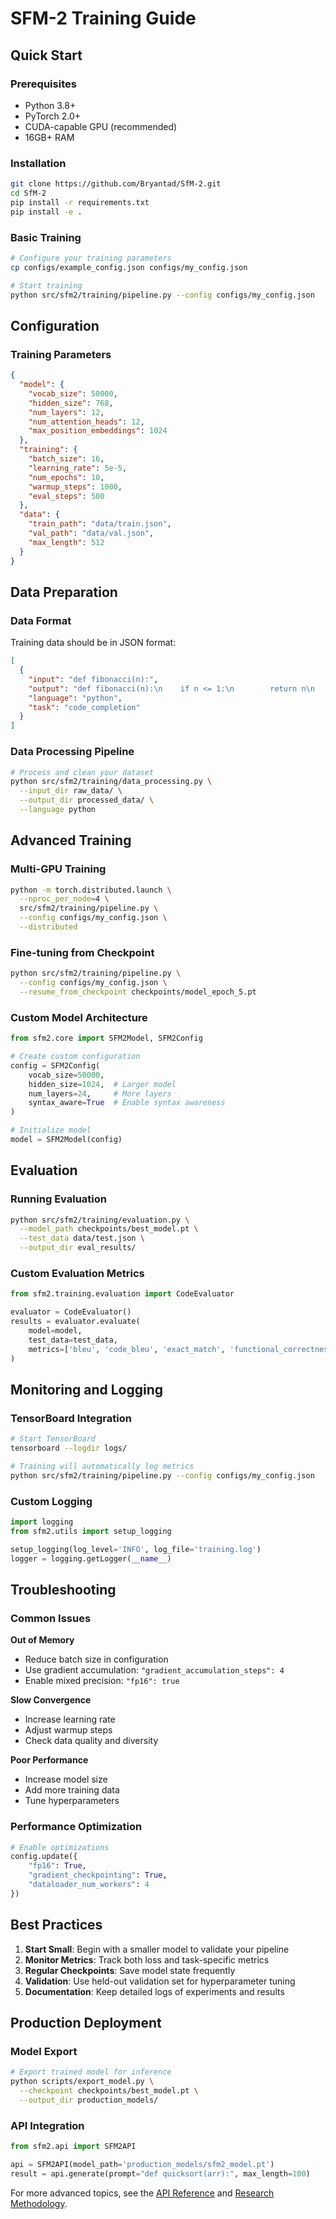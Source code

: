 # SFM-2 Training Guide

## Quick Start

### Prerequisites

- Python 3.8+
- PyTorch 2.0+
- CUDA-capable GPU (recommended)
- 16GB+ RAM

### Installation

```bash
git clone https://github.com/Bryantad/SfM-2.git
cd SfM-2
pip install -r requirements.txt
pip install -e .
```

### Basic Training

```bash
# Configure your training parameters
cp configs/example_config.json configs/my_config.json

# Start training
python src/sfm2/training/pipeline.py --config configs/my_config.json
```

## Configuration

### Training Parameters

```json
{
  "model": {
    "vocab_size": 50000,
    "hidden_size": 768,
    "num_layers": 12,
    "num_attention_heads": 12,
    "max_position_embeddings": 1024
  },
  "training": {
    "batch_size": 16,
    "learning_rate": 5e-5,
    "num_epochs": 10,
    "warmup_steps": 1000,
    "eval_steps": 500
  },
  "data": {
    "train_path": "data/train.json",
    "val_path": "data/val.json",
    "max_length": 512
  }
}
```

## Data Preparation

### Data Format

Training data should be in JSON format:

```json
[
  {
    "input": "def fibonacci(n):",
    "output": "def fibonacci(n):\n    if n <= 1:\n        return n\n    return fibonacci(n-1) + fibonacci(n-2)",
    "language": "python",
    "task": "code_completion"
  }
]
```

### Data Processing Pipeline

```bash
# Process and clean your dataset
python src/sfm2/training/data_processing.py \
  --input_dir raw_data/ \
  --output_dir processed_data/ \
  --language python
```

## Advanced Training

### Multi-GPU Training

```bash
python -m torch.distributed.launch \
  --nproc_per_node=4 \
  src/sfm2/training/pipeline.py \
  --config configs/my_config.json \
  --distributed
```

### Fine-tuning from Checkpoint

```bash
python src/sfm2/training/pipeline.py \
  --config configs/my_config.json \
  --resume_from_checkpoint checkpoints/model_epoch_5.pt
```

### Custom Model Architecture

```python
from sfm2.core import SFM2Model, SFM2Config

# Create custom configuration
config = SFM2Config(
    vocab_size=50000,
    hidden_size=1024,  # Larger model
    num_layers=24,     # More layers
    syntax_aware=True  # Enable syntax awareness
)

# Initialize model
model = SFM2Model(config)
```

## Evaluation

### Running Evaluation

```bash
python src/sfm2/training/evaluation.py \
  --model_path checkpoints/best_model.pt \
  --test_data data/test.json \
  --output_dir eval_results/
```

### Custom Evaluation Metrics

```python
from sfm2.training.evaluation import CodeEvaluator

evaluator = CodeEvaluator()
results = evaluator.evaluate(
    model=model,
    test_data=test_data,
    metrics=['bleu', 'code_bleu', 'exact_match', 'functional_correctness']
)
```

## Monitoring and Logging

### TensorBoard Integration

```bash
# Start TensorBoard
tensorboard --logdir logs/

# Training will automatically log metrics
python src/sfm2/training/pipeline.py --config configs/my_config.json
```

### Custom Logging

```python
import logging
from sfm2.utils import setup_logging

setup_logging(log_level='INFO', log_file='training.log')
logger = logging.getLogger(__name__)
```

## Troubleshooting

### Common Issues

**Out of Memory**

- Reduce batch size in configuration
- Use gradient accumulation: `"gradient_accumulation_steps": 4`
- Enable mixed precision: `"fp16": true`

**Slow Convergence**

- Increase learning rate
- Adjust warmup steps
- Check data quality and diversity

**Poor Performance**

- Increase model size
- Add more training data
- Tune hyperparameters

### Performance Optimization

```python
# Enable optimizations
config.update({
    "fp16": True,
    "gradient_checkpointing": True,
    "dataloader_num_workers": 4
})
```

## Best Practices

1. **Start Small**: Begin with a smaller model to validate your pipeline
2. **Monitor Metrics**: Track both loss and task-specific metrics
3. **Regular Checkpoints**: Save model state frequently
4. **Validation**: Use held-out validation set for hyperparameter tuning
5. **Documentation**: Keep detailed logs of experiments and results

## Production Deployment

### Model Export

```bash
# Export trained model for inference
python scripts/export_model.py \
  --checkpoint checkpoints/best_model.pt \
  --output_dir production_models/
```

### API Integration

```python
from sfm2.api import SFM2API

api = SFM2API(model_path='production_models/sfm2_model.pt')
result = api.generate(prompt="def quicksort(arr):", max_length=100)
```

For more advanced topics, see the [API Reference](API_REFERENCE.md) and [Research Methodology](RESEARCH_METHODOLOGY.md).
